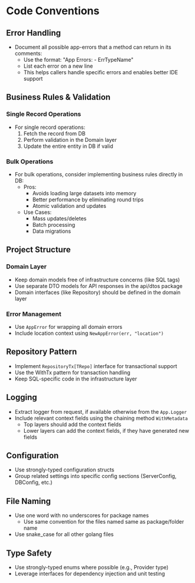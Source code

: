 # Code Conventions

## Error Handling

- Document all possible app-errors that a method can return in its comments:
  - Use the format: "App Errors: - ErrTypeName"
  - List each error on a new line
  - This helps callers handle specific errors and enables better IDE support

## Business Rules & Validation

### Single Record Operations

- For single record operations:
  1. Fetch the record from DB
  2. Perform validation in the Domain layer
  3. Update the entire entity in DB if valid

### Bulk Operations

- For bulk operations, consider implementing business rules directly in DB:
  - Pros:
    - Avoids loading large datasets into memory
    - Better performance by eliminating round trips
    - Atomic validation and updates
  - Use Cases:
    - Mass updates/deletes
    - Batch processing
    - Data migrations

## Project Structure

### Domain Layer

- Keep domain models free of infrastructure concerns (like SQL tags)
- Use separate DTO models for API responses in the api/dtos package
- Domain interfaces (like Repository) should be defined in the domain layer

### Error Management

- Use `AppError` for wrapping all domain errors
- Include location context using `NewAppError(err, "location")`

## Repository Pattern

- Implement `RepositoryTx[TRepo]` interface for transactional support
- Use the WithTx pattern for transaction handling
- Keep SQL-specific code in the infrastructure layer

## Logging

- Extract logger from request, if available otherwise from the `App.Logger`
- Include relevant context fields using the chaining method `WithMetadata`
  - Top layers should add the context fields
  - Lower layers can add the context fields, if they have generated new fields

## Configuration

- Use strongly-typed configuration structs
- Group related settings into specific config sections (ServerConfig, DBConfig, etc.)

## File Naming

- Use one word with no underscores for package names
  - Use same convention for the files named same as package/folder name
- Use snake_case for all other golang files

## Type Safety

- Use strongly-typed enums where possible (e.g., Provider type)
- Leverage interfaces for dependency injection and unit testing
